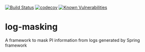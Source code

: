 [![Build Status](https://travis-ci.com/rbutti/log-masking.svg?branch=master)](https://travis-ci.com/rbutti/log-masking)   [![codecov](https://codecov.io/gh/rbutti/log-masking/branch/master/graph/badge.svg)](https://codecov.io/gh/rbutti/log-masking)    [![Known Vulnerabilities](https://snyk.io/package/npm/snyk/badge.svg)](https://snyk.io/package/npm/snyk)
# log-masking
A framework to mask PI information from logs generated by Spring framework
